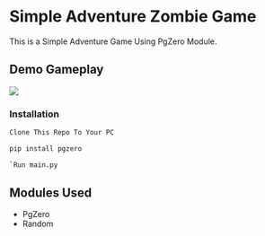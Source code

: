 # Simple Adventure Zombie Game

This is a Simple Adventure Game Using PgZero Module.
## Demo Gameplay

 <img src="1.gif">

### Installation

```sh
Clone This Repo To Your PC 
```

```sh
pip install pgzero
```

```sh
`Run main.py
```

## Modules Used 

* PgZero 
* Random
